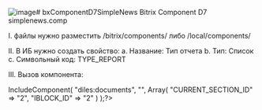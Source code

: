 ![image](https://github.com/DiLes/bxComponentD7SimpleNews/assets/11617625/4c07cb53-c10d-4f87-8d67-3f1c38b32a1b)# bxComponentD7SimpleNews
Bitrix Component D7 simplenews.comp

I. файлы нужно разместить /bitrix/components/ либо /local/components/

II. В ИБ нужно создать свойство:
  a. Название: Тип отчета
  b. Тип: Список
  c. Символьный код: TYPE_REPORT

III. Вызов компонента:

<?$APPLICATION->IncludeComponent(
	"diles:documents",
	"",
	Array(
		"CURRENT_SECTION_ID" => "2",
		"IBLOCK_ID" => "2"
	)
);?>
